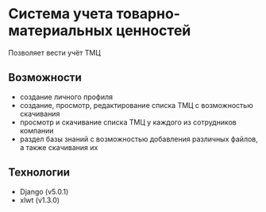 # Система учета товарно-материальных ценностей
Позволяет вести учёт ТМЦ

## Возможности
- создание личного профиля
- создание, просмотр, редактирование списка ТМЦ с возможностью скачивания
- просмотр и скачивание списка ТМЦ у каждого из сотрудников компании
- раздел базы знаний с возможностью добавления различных файлов, а также скачивания их

## Технологии
- Django (v5.0.1)
- xlwt (v1.3.0)
